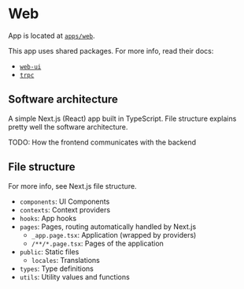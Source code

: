 # Web

App is located at [`apps/web`](../../../apps/web).

This app uses shared packages. For more info, read their docs:

- [`web-ui`](../packages/web-ui.md)
- [`trpc`](../packages/trpc.md)

## Software architecture

A simple Next.js (React) app built in TypeScript. File structure explains pretty well the software architecture.

TODO: How the frontend communicates with the backend

## File structure

For more info, see Next.js file structure.

- `components`: UI Components
- `contexts`: Context providers
- `hooks`: App hooks
- `pages`: Pages, routing automatically handled by Next.js
  - `_app.page.tsx`: Application (wrapped by providers)
  - `/**/*.page.tsx`: Pages of the application
- `public`: Static files
  - `locales`: Translations
- `types`: Type definitions
- `utils`: Utility values and functions

